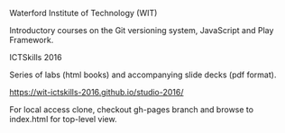 Waterford Institute of Technology (WIT)

Introductory courses on the Git versioning system, JavaScript and Play Framework.

ICTSkills 2016

Series of labs (html books) and accompanying slide decks (pdf format).

https://wit-ictskills-2016.github.io/studio-2016/

For local access clone, checkout gh-pages branch and browse to index.html for top-level view.
